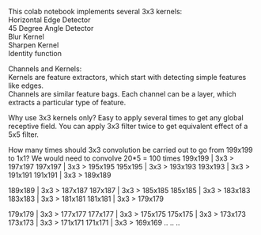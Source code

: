 This colab notebook implements several 3x3 kernels:  
Horizontal Edge Detector   
45 Degree Angle Detector  
Blur Kernel  
Sharpen Kernel  
Identity function   
  
  
Channels and Kernels:  
Kernels are feature extractors, which start with detecting simple features like edges.  
Channels are similar feature bags. Each channel can be a layer, which extracts a particular type of feature.  
  
Why use 3x3 kernels only?
Easy to apply several times to get any global receptive field. You can apply 3x3 filter twice to get equivalent effect of a 5x5 filter. 

How many times should 3x3 convolution be carried out to go from 199x199 to 1x1?
We would need to convolve 20*5 = 100 times
199x199 | 3x3 > 197x197
197x197 | 3x3 > 195x195
195x195 | 3x3 > 193x193
193x193 | 3x3 > 191x191
191x191 | 3x3 > 189x189

189x189 | 3x3 > 187x187
187x187 | 3x3 > 185x185
185x185 | 3x3 > 183x183
183x183 | 3x3 > 181x181
181x181 | 3x3 > 179x179


179x179 | 3x3 > 177x177
177x177 | 3x3 > 175x175
175x175 | 3x3 > 173x173
173x173 | 3x3 > 171x171
171x171 | 3x3 > 169x169
..
..
..

